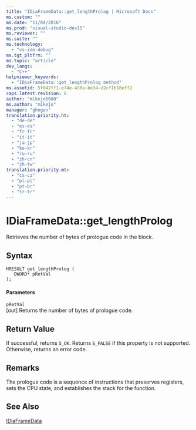 ```yaml
---
title: "IDiaFrameData::get_lengthProlog | Microsoft Docs"
ms.custom: ""
ms.date: "11/04/2016"
ms.prod: "visual-studio-dev15"
ms.reviewer: ""
ms.suite: ""
ms.technology: 
  - "vs-ide-debug"
ms.tgt_pltfrm: ""
ms.topic: "article"
dev_langs: 
  - "C++"
helpviewer_keywords: 
  - "IDiaFrameData::get_lengthProlog method"
ms.assetid: 5f042ff1-e74e-430a-be34-d2cf1b18eff2
caps.latest.revision: 8
author: "mikejo5000"
ms.author: "mikejo"
manager: "ghogen"
translation.priority.ht: 
  - "de-de"
  - "es-es"
  - "fr-fr"
  - "it-it"
  - "ja-jp"
  - "ko-kr"
  - "ru-ru"
  - "zh-cn"
  - "zh-tw"
translation.priority.mt: 
  - "cs-cz"
  - "pl-pl"
  - "pt-br"
  - "tr-tr"
---
```

# IDiaFrameData::get_lengthProlog
Retrieves the number of bytes of prologue code in the block.  
  
## Syntax  
  
```cpp#  
HRESULT get_lengthProlog (   
   DWORD* pRetVal  
);  
```  
  
#### Parameters  
 `pRetVal`  
 [out] Returns the number of bytes of prologue code.  
  
## Return Value  
 If successful, returns `S_OK`. Returns `S_FALSE` if this property is not supported. Otherwise, returns an error code.  
  
## Remarks  
 The prologue code is a sequence of instructions that preserves registers, sets the CPU state, and establishes the stack for the function.  
  
## See Also  
 [IDiaFrameData](../../debugger/debug-interface-access/idiaframedata.md)